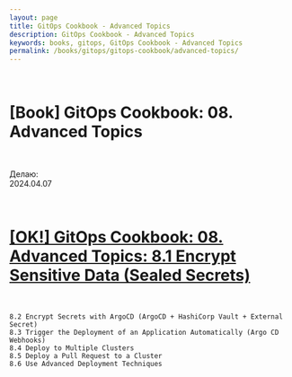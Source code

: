 ```yaml
---
layout: page
title: GitOps Cookbook - Advanced Topics
description: GitOps Cookbook - Advanced Topics
keywords: books, gitops, GitOps Cookbook - Advanced Topics
permalink: /books/gitops/gitops-cookbook/advanced-topics/
---
```


<br/>

# [Book] GitOps Cookbook: 08. Advanced Topics

<br/>

Делаю:  
2024.04.07

<br/>

# [[OK!] GitOps Cookbook: 08. Advanced Topics: 8.1 Encrypt Sensitive Data (Sealed Secrets)](/books/gitops/gitops-cookbook/advanced-topics/sealed-secrets/)

<br/>

```
8.2 Encrypt Secrets with ArgoCD (ArgoCD + HashiCorp Vault + External Secret)
8.3 Trigger the Deployment of an Application Automatically (Argo CD Webhooks)
8.4 Deploy to Multiple Clusters
8.5 Deploy a Pull Request to a Cluster
8.6 Use Advanced Deployment Techniques
```
